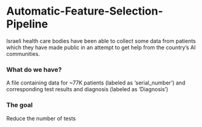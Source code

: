 # Automatic-Feature-Selection-Pipeline

Israeli health care bodies have been able to collect some data from patients which they have made public in an attempt to get help from the country’s AI communities. 


### What do we have?
A file containing data for ~77K patients (labeled as ‘serial_number’) and corresponding test results and diagnosis (labeled as ‘Diagnosis’)

### The goal
Reduce the number of tests
